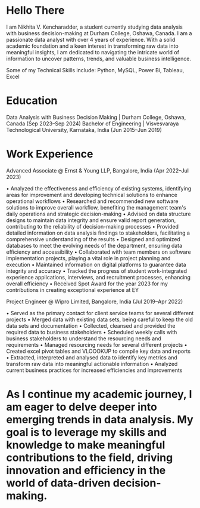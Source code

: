 # Hello There
I am Nikhita V. Kencharadder, a student currently studying data analysis with business decision-making at Durham College, Oshawa, Canada. I am a passionate data analyst with over 4 years of experience. With a solid academic foundation and a keen interest in transforming raw data into meaningful insights, I am dedicated to navigating the intricate world of information to uncover patterns, trends, and valuable business intelligence.

Some of my Technical Skills include: Python, MySQL, Power Bi, Tableau, Excel

# Education
Data Analysis with Business Decision Making | Durham College, Oshawa, Canada (Sep 2023–Sep 2024)
Bachelor of Engineering | Visvesvaraya Technological University, Karnataka, India (Jun 2015–Jun 2019)

# Work Experience
Advanced Associate @ Ernst & Young LLP, Bangalore, India (Apr 2022–Jul 2023)

• Analyzed the effectiveness and efficiency of existing systems, identifying areas for improvement and developing technical solutions to enhance operational workflows 
• Researched and recommended new software solutions to improve overall workflow, benefiting the management team's daily operations and strategic decision-making
• Advised on data structure designs to maintain data integrity and ensure valid report generation, contributing to the reliability of decision-making processes
• Provided detailed information on data analysis findings to stakeholders, facilitating a comprehensive understanding of the results
• Designed and optimized databases to meet the evolving needs of the department, ensuring data efficiency and accessibility
• Collaborated with team members on software implementation projects, playing a vital role in project planning and execution
• Maintained information on digital platforms to guarantee data integrity and accuracy
• Tracked the progress of student work-integrated experience applications, interviews, and recruitment processes, enhancing overall efficiency
• Received Spot Award for the year 2023 for my contributions in creating exceptional experience at EY

Project Engineer @ Wipro Limited, Bangalore, India (Jul 2019–Apr 2022)

• Served as the primary contact for client service teams for several different projects
• Merged data with existing data sets, being careful to keep the old data sets and documentation
• Collected, cleansed and provided the required data to business stakeholders
• Scheduled weekly calls with business stakeholders to understand the resourcing needs and requirements
• Managed resourcing needs for several different projects
• Created excel pivot tables and VLOOOKUP to compile key data and reports
• Extracted, interpreted and analysed data to identify key metrics and transform raw data into meaningful actionable information
• Analyzed current business practices for increased efficiencies and improvements

# As I continue my academic journey, I am eager to delve deeper into emerging trends in data analysis. My goal is to leverage my skills and knowledge to make meaningful contributions to the field, driving innovation and efficiency in the world of data-driven decision-making.

